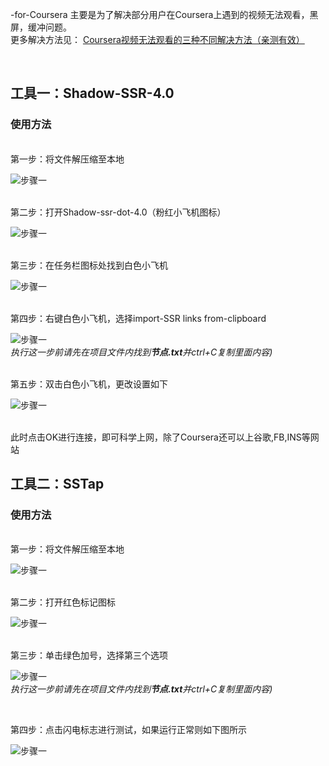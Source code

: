 -for-Coursera
主要是为了解决部分用户在Coursera上遇到的视频无法观看，黑屏，缓冲问题。<br>更多解决方法见：
[Coursera视频无法观看的三种不同解决方法（亲测有效）](https://blog.csdn.net/qq_39521554/article/details/79039548#comments)

<br>

## 工具一：Shadow-SSR-4.0 
### 使用方法<br>

<br>
第一步：将文件解压缩至本地<br>

![步骤一](https://github.com/Y1ran/JavaSE/blob/master/%E6%95%99%E7%A8%8B%E5%9B%BE%E7%89%87/1.JPG)

<br>
第二步：打开Shadow-ssr-dot-4.0（粉红小飞机图标）<br>

![步骤一](https://github.com/Y1ran/JavaSE/blob/master/%E6%95%99%E7%A8%8B%E5%9B%BE%E7%89%87/2.JPG)

<br>
第三步：在任务栏图标处找到白色小飞机<br>

![步骤一](https://github.com/Y1ran/JavaSE/blob/master/%E6%95%99%E7%A8%8B%E5%9B%BE%E7%89%87/3.JPG)

<br>
第四步：右键白色小飞机，选择import-SSR links from-clipboard 


![步骤一](https://github.com/Y1ran/JavaSE/blob/master/%E6%95%99%E7%A8%8B%E5%9B%BE%E7%89%87/4.JPG)
<br>
*执行这一步前请先在项目文件内找到**节点.txt**并ctrl+C复制里面内容)*

<br>
第五步：双击白色小飞机，更改设置如下
<br>

![步骤一](https://github.com/Y1ran/JavaSE/blob/master/%E6%95%99%E7%A8%8B%E5%9B%BE%E7%89%87/Capture.JPG)

<br>此时点击OK进行连接，即可科学上网，除了Coursera还可以上谷歌,FB,INS等网站

## 工具二：SSTap
### 使用方法<br>

<br>
第一步：将文件解压缩至本地<br>

![步骤一](https://github.com/Y1ran/JavaSE/blob/master/%E6%95%99%E7%A8%8B%E5%9B%BE%E7%89%87/5.JPG)

<br>
第二步：打开红色标记图标<br>

![步骤一](https://github.com/Y1ran/JavaSE/blob/master/%E6%95%99%E7%A8%8B%E5%9B%BE%E7%89%87/6.JPG)

<br>
第三步：单击绿色加号，选择第三个选项<br>

![步骤一](https://github.com/Y1ran/JavaSE/blob/master/%E6%95%99%E7%A8%8B%E5%9B%BE%E7%89%87/7.JPG)
<br>
*执行这一步前请先在项目文件内找到**节点.txt**并ctrl+C复制里面内容)*

<br>

第四步：点击闪电标志进行测试，如果运行正常则如下图所示 <br>

![步骤一](https://github.com/Y1ran/JavaSE/blob/master/%E6%95%99%E7%A8%8B%E5%9B%BE%E7%89%87/8.JPG)
